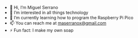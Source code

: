 - 👋 Hi, I’m Miguel Serrano
- 👀 I’m interested in all things technology
- 🌱 I’m currently learning how to program the Raspberry Pi Pico
- 📫 You can reach me at maserranox@gmail.com
- ⚡ Fun fact: I make my own soap
